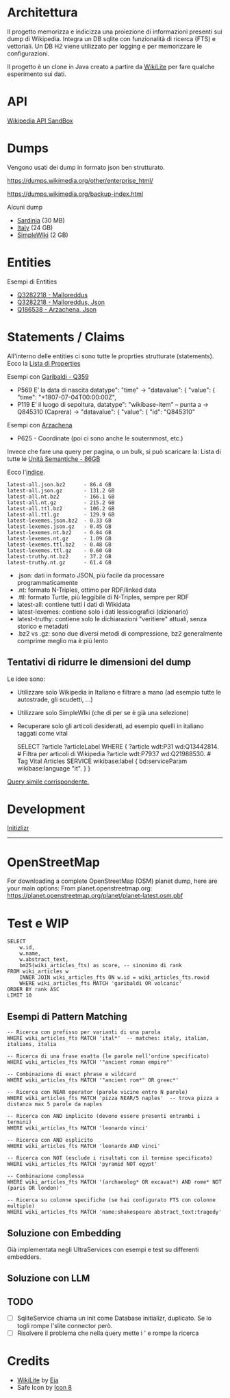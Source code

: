 

# Architettura

Il progetto memorizza e indicizza una proiezione di informazioni presenti sui dump di Wikipedia.
Integra un DB sqlite con funzionalità di ricerca (FTS) e vettoriali.
Un DB H2 viene utilizzato per logging e per memorizzare le configurazioni.

Il progetto è un clone in Java creato a partire da [WikiLite](https://github.com/eja/wikilite) 
per fare qualche esperimento sui dati.


# API

[Wikipedia API SandBox](https://en.wikipedia.org/wiki/Special:ApiSandbox)


# Dumps

Vengono usati dei dump in formato json ben strutturato.

https://dumps.wikimedia.org/other/enterprise_html/

https://dumps.wikimedia.org/backup-index.html

Alcuni dump
* [Sardinia](https://dumps.wikimedia.org/other/enterprise_html/runs/20241201/scwiki-NS0-20241201-ENTERPRISE-HTML.json.tar.gz) (30 MB)
* [Italy](https://dumps.wikimedia.org/other/enterprise_html/runs/20241201/itwiki-NS0-20241201-ENTERPRISE-HTML.json.tar.gz) (24 GB)
* [SimpleWIki](https://dumps.wikimedia.org/other/enterprise_html/runs/20241201/simplewiki-NS0-20241201-ENTERPRISE-HTML.json.tar.gz) (2 GB)

# Entities

Esempi di Entities
* [Q3282218 - Malloreddus](https://www.wikidata.org/wiki/Q3282218)
* [Q3282218 - Malloreddus, Json](https://www.wikidata.org/w/api.php?action=wbgetentities&ids=Q3282218&format=json)
* [Q186538 - Arzachena, Json](https://www.wikidata.org/w/api.php?action=wbgetentities&ids=Q186538&format=json)

# Statements / Claims

All'interno delle entities ci sono tutte le proprties strutturate (statements).
Ecco la [Lista di Properties](https://www.wikidata.org/wiki/Wikidata:List_of_properties)

Esempi con [Garibaldi - Q359](https://www.wikidata.org/w/api.php?action=wbgetentities&ids=Q539&format=json)
* P569 E’ la data di nascita datatype": "time" → "datavalue": { "value": { "time": "+1807-07-04T00:00:00Z",
* P119 E’ il luogo di sepoltura, datatype": "wikibase-item" – punta a → Q845310 (Caprera) → "datavalue": { "value": { "id": "Q845310"

Esempi con [Arzachena](https://www.wikidata.org/w/api.php?action=wbgetentities&ids=Q186538&format=json)
* P625 - Coordinate (poi ci sono anche le souternmost, etc.)


Invece che fare una query per pagina, o un bulk, si può scaricare la:
Lista di tutte le [Unità Semantiche - 86GB](https://dumps.wikimedia.org/wikidatawiki/entities/latest-all.json.bz2)

Ecco l'[indice](https://dumps.wikimedia.org/wikidatawiki/entities/).

    latest-all.json.bz2      - 86.4 GB
    latest-all.json.gz       - 131.2 GB
    latest-all.nt.bz2        - 166.1 GB
    latest-all.nt.gz         - 215.2 GB
    latest-all.ttl.bz2       - 106.2 GB
    latest-all.ttl.gz        - 129.9 GB
    latest-lexemes.json.bz2  - 0.33 GB
    latest-lexemes.json.gz   - 0.45 GB
    latest-lexemes.nt.bz2    - 0.84 GB
    latest-lexemes.nt.gz     - 1.09 GB
    latest-lexemes.ttl.bz2   - 0.48 GB
    latest-lexemes.ttl.gz    - 0.60 GB
    latest-truthy.nt.bz2     - 37.2 GB
    latest-truthy.nt.gz      - 61.4 GB

* .json: dati in formato JSON, più facile da processare programmaticamente
* .nt: formato N-Triples, ottimo per RDF/linked data
* .ttl: formato Turtle, più leggibile di N-Triples, sempre per RDF
* latest-all: contiene tutti i dati di Wikidata
* latest-lexemes: contiene solo i dati lessicografici (dizionario)
* latest-truthy: contiene solo le dichiarazioni "veritiere" attuali, senza storico e metadati
* .bz2 vs .gz: sono due diversi metodi di compressione, bz2 generalmente comprime meglio ma è più lento


## Tentativi di ridurre le dimensioni del dump

Le idee sono:
* Utilizzare solo Wikipedia in Italiano e filtrare a mano (ad esempio tutte le autostrade, gli scudetti, ...)
* Utilizzare solo SimpleWIki (che di per se è già una selezione)
* Recuperare solo gli articoli desiderati, ad esempio quelli in italiano taggati come vital


    SELECT ?article ?articleLabel WHERE {
    ?article wdt:P31 wd:Q13442814. # Filtra per articoli di Wikipedia
    ?article wdt:P7937 wd:Q21988530. # Tag Vital Articles
    SERVICE wikibase:label { bd:serviceParam wikibase:language "it". }
    }


[Query simile corrispondente.](https://query.wikidata.org/#SELECT%20%3Farticle%20%3FarticleLabel%20WHERE%20%7B%0A%20%20%3Farticle%20wdt%3AP31%20wd%3AQ13442814.%20%23%20Filtra%20per%20articoli%20di%20Wikipedia%0A%20%20%3Farticle%20wdt%3AP7937%20wd%3AQ21988530.%20%23%20Tag%20Vital%20Articles%0A%20%20SERVICE%20wikibase%3Alabel%20%7B%20bd%3AserviceParam%20wikibase%3Alanguage%20%22en%22.%20%7D%0A%7D)


# Development

[Initizlizr](https://start.spring.io/#!type=maven-project&language=java&platformVersion=3.4.1&packaging=jar&jvmVersion=17&groupId=tk.artsakenos&artifactId=vault&name=Vault&description=A%20Vault%20with%20Knowledge&packageName=tk.artsakenos.vault&dependencies=web,lombok,devtools,thymeleaf,data-jpa,h2,spring-ai-ollama)

-------------------------------------


# OpenStreetMap

For downloading a complete OpenStreetMap (OSM) planet dump, here are your main options:
From planet.openstreetmap.org:
https://planet.openstreetmap.org/planet/planet-latest.osm.pbf


# Test e WIP

    SELECT
        w.id,
        w.name,
        w.abstract_text,
        bm25(wiki_articles_fts) as score, -- sinonimo di rank
    FROM wiki_articles w
        INNER JOIN wiki_articles_fts ON w.id = wiki_articles_fts.rowid
        WHERE wiki_articles_fts MATCH 'garibaldi OR volcanic'
    ORDER BY rank ASC
    LIMIT 10

## Esempi di Pattern Matching

    -- Ricerca con prefisso per varianti di una parola
    WHERE wiki_articles_fts MATCH 'ital*'  -- matches: italy, italian, italians, italia
    
    -- Ricerca di una frase esatta (le parole nell'ordine specificato)
    WHERE wiki_articles_fts MATCH '"ancient roman empire"'
    
    -- Combinazione di exact phrase e wildcard
    WHERE wiki_articles_fts MATCH '"ancient rom*" OR greec*'
    
    -- Ricerca con NEAR operator (parole vicine entro N parole)
    WHERE wiki_articles_fts MATCH 'pizza NEAR/5 naples'  -- trova pizza a distanza max 5 parole da naples
    
    -- Ricerca con AND implicito (devono essere presenti entrambi i termini)
    WHERE wiki_articles_fts MATCH 'leonardo vinci'
    
    -- Ricerca con AND esplicito
    WHERE wiki_articles_fts MATCH 'leonardo AND vinci'
    
    -- Ricerca con NOT (esclude i risultati con il termine specificato)
    WHERE wiki_articles_fts MATCH 'pyramid NOT egypt'
    
    -- Combinazione complessa
    WHERE wiki_articles_fts MATCH '(archaeolog* OR excavat*) AND rome* NOT (paris OR london)'
    
    -- Ricerca su colonne specifiche (se hai configurato FTS con colonne multiple)
    WHERE wiki_articles_fts MATCH 'name:shakespeare abstract_text:tragedy'

## Soluzione con Embedding

Già implementata negli UltraServices con esempi e test su differenti embedders.

## Soluzione con LLM


## TODO

- [ ] SqliteService chiama un init come Database initializr, duplicato. Se lo togli rompe l'slite connector però.
- [ ] Risolvere il problema che nella query mette i ' e rompe la ricerca

# Credits

* [WikiLite](https://github.com/eja/wikilite) by [Eja](https://eja.it)
* Safe Icon by [Icon 8](https://icons8.com/icon/80779/safe)
